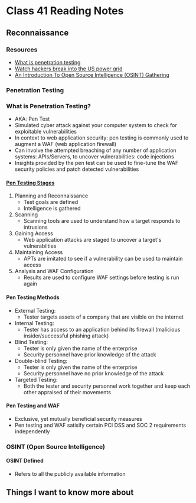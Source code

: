 # Class 41 Reading Notes

## Reconnaissance

### Resources

- [What is penetration testing](https://www.imperva.com/learn/application-security/penetration-testing/)
- [Watch hackers break into the US power grid](https://www.youtube.com/watch?v=pL9q2lOZ1Fw&ab_channel=TechInsider)
- [An Introduction To Open Source Intelligence (OSINT) Gathering](https://www.secjuice.com/introduction-to-open-source-intelligence-osint/)

### Penetration Testing

### What is Penetration Testing?

- AKA: Pen Test
- Simulated cyber attack against your computer system to check for exploitable vulnerabilities
- In context to web application security: pen testing is commonly used to augment a WAF (web application firewall)
- Can involve the attempted breaching of any number of application systems: APIs/Servers, to uncover vulnerabilities: code injections
- Insights provided by the pen test can be used to fine-tune the WAF security policies and patch detected vulnerabilities

#### [Pen Testing Stages](https://www.imperva.com/learn/wp-content/uploads/sites/13/2019/01/pen-testing.jpg.webp)

1. Planning and Reconnaissance
    - Test goals are defined
    - Intelligence is gathered
2. Scanning
    - Scanning tools are used to understand how a target responds to intrusions
3. Gaining Access
    - Web application attacks are staged to uncover a target's vulnerabilties
4. Maintaining Access
    - APTs are imitated to see if a vulnerability can be used to maintain access
5. Analysis and WAF Configuration
    - Results are used to configure WAF settings before testing is run again

#### Pen Testing Methods

- External Testing:
  - Tester targets assets of a company that are visible on the internet
- Internal Testing:
  - Tester has access to an application behind its firewall (malicious insider/successful phishing attack)
- Blind Testing:
  - Tester is only given the name of the enterprise
  - Security personnel have prior knowledge of the attack
- Double-blind Testing:
  - Tester is only given the name of the enterprise
  - Security personnel have no prior knowledge of the attack
- Targeted Testing:
  - Both the tester and security personnel work together and keep each other appraised of their movements

#### Pen Testing and WAF

- Exclusive, yet mutually beneficial security measures
- Pen testing and WAF satisify certain PCI DSS and SOC 2 requirements independently

### OSINT (Open Source Intelligence)

#### OSINT Defined

- Refers to all the publicly available information

## Things I want to know more about
